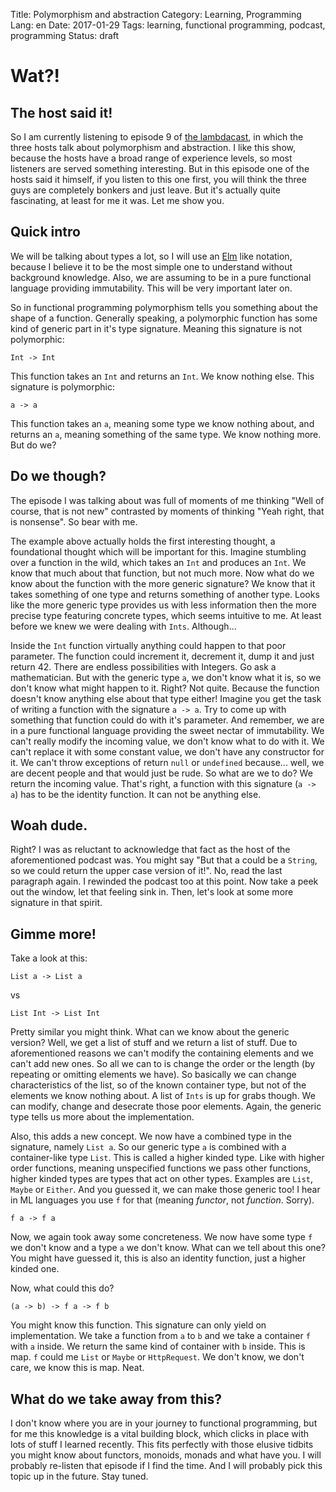 Title: Polymorphism and abstraction
Category: Learning, Programming
Lang: en
Date: 2017-01-29
Tags: learning, functional programming, podcast, programming 
Status: draft

# Wat?!

## The host said it!
So I am currently listening to episode 9 of [the lambdacast](https://soundcloud.com/lambda-cast/9-polymorphism-and-abstraction), in which the three hosts talk about polymorphism and abstraction. I like this show, because the hosts have a broad range of experience levels, so most listeners are served something interesting. But in this episode one of the hosts said it himself, if you listen to this one first, you will think the three guys are completely bonkers and just leave. But it's actually quite fascinating, at least for me it was. Let me show you.

## Quick intro
We will be talking about types a lot, so I will use an [Elm](www.elm-lang.org) like notation, because I believe it to be the most simple one to understand without background knowledge.
Also, we are assuming to be in a pure functional language providing immutability. This will be very important later on. 

So in functional programming polymorphism tells you something about the shape of a function. Generally speaking, a polymorphic function has some kind of generic part in it's type signature. Meaning this signature is not polymorphic:

`Int -> Int`

This function takes an `Int` and returns an `Int`. We know nothing else.
This signature is polymorphic:

`a -> a`

This function takes an `a`, meaning some type we know nothing about, and returns an `a`, meaning something of the same type. We know nothing more. But do we?

## Do we though?
The episode I was talking about was full of moments of me thinking "Well of course, that is not new" contrasted by moments of thinking "Yeah right, that is nonsense". So bear with me.

The example above actually holds the first interesting thought, a foundational thought which will be important for this. Imagine stumbling over a function in the wild, which takes an `Int` and produces an `Int`. We know that much about that function, but not much more.  Now what do we know about the function with the more generic signature? We know that it takes something of one type and returns something of another type. Looks like the more generic type provides us with less information then the more precise type featuring concrete types, which seems intuitive to me. At least before we knew we were dealing with `Ints`. Although...

Inside the `Int` function virtually anything could happen to that poor parameter. The function could increment it, decrement it, dump it and just return 42. There are endless possibilities with Integers. Go ask a mathematician. But with the generic type `a`, we don't know what it is, so we don't know what might happen to it. Right? Not quite. Because the function doesn't know anything else about that type either! Imagine you get the task of writing a function with the signature `a -> a`. Try to come up with something that function could do with it's parameter. And remember, we are in a pure functional language providing the sweet nectar of immutability. We can't really modify the incoming value, we don't know what to do with it. We can't replace it with some constant value, we don't have any constructor for it. We can't throw exceptions of return `null` or `undefined` because... well, we are decent people and that would just be rude. So what are we to do? We return the incoming value. That's right, a function with this signature (`a -> a`) has to be the identity function. It can not be anything else.

## Woah dude.
Right? I was as reluctant to acknowledge that fact as the host of the aforementioned podcast was. You might say "But that a could be a `String`, so we could return the upper case version of it!". No, read the last paragraph again. I rewinded the podcast too at this point. Now take a peek out the window, let that feeling sink in. Then, let's look at some more signature in that spirit.

## Gimme more!
Take a look at this:

`List a -> List a`

vs

`List Int -> List Int`

Pretty similar you might think. What can we know about the generic version? Well, we get a list of stuff and we return a list of stuff. Due to aforementioned reasons we can't modify the containing elements and we can't add new ones. So all we can to is change the order or the length (by repeating or omitting elements we have). So basically we can change characteristics of the list, so of the known container type, but not of the elements we know nothing about. A list of `Ints` is up for grabs though. We can modify, change and desecrate those poor elements. Again, the generic type tells us more about the implementation.

Also, this adds a new concept. We now have a combined type in the signature, namely `List a`. So our generic type `a` is combined with a container-like type `List`. This is called a higher kinded type. Like with higher order functions, meaning unspecified functions we pass other functions, higher kinded types are types that act on other types. Examples are `List`, `Maybe` or `Either`. And you guessed it, we can make those generic too! I hear in ML languages you use `f` for that (meaning _functor_, not _function_. Sorry).

`f a -> f a`

Now, we again took away some concreteness. We now have some type `f` we don't know and a type `a` we don't know. What can we tell about this one? You might have guessed it, this is also an identity function, just a higher kinded one. 

Now, what could this do?

`(a -> b) -> f a -> f b`

You might know this function. This signature can only yield on implementation. We take a function from `a` to `b` and we take a container `f` with `a` inside. We return the same kind of container with `b` inside. This is map. `f` could me `List` or `Maybe` or `HttpRequest`. We don't know, we don't care, we know this is map. Neat.

## What do we take away from this?

I don't know where you are in your journey to functional programming, but for me this knowledge is a vital building block, which clicks in place with lots of stuff I learned recently. This fits perfectly with those elusive tidbits you might know about functors, monoids, monads and what have you. I will probably re-listen that episode if I find the time. And I will probably pick this topic up in the future. Stay tuned.